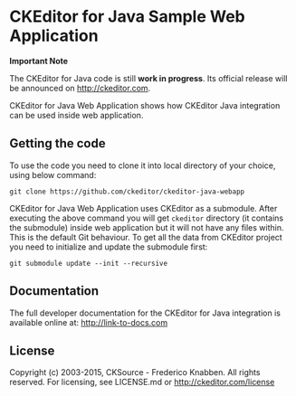 CKEditor for Java Sample Web Application
===================

**Important Note**

The CKEditor for Java code is still **work in progress**. Its official release will be announced on http://ckeditor.com.

CKEditor for Java Web Application shows how CKEditor Java integration can be used inside web application. 

## Getting the code

To use the code you need to clone it into local directory of your choice, using below command:

    git clone https://github.com/ckeditor/ckeditor-java-webapp

CKEditor for Java Web Application uses CKEditor as a submodule. After executing the above command you will get `ckeditor` directory (it contains the submodule) inside web application but it will not have any files within. This is the default Git behaviour. To get all the data from CKEditor project you need to initialize and update the submodule first:

    git submodule update --init --recursive

## Documentation

The full developer documentation for the CKEditor for Java integration is available online at: http://link-to-docs.com

## License

Copyright (c) 2003-2015, CKSource - Frederico Knabben. All rights reserved.
For licensing, see LICENSE.md or http://ckeditor.com/license
